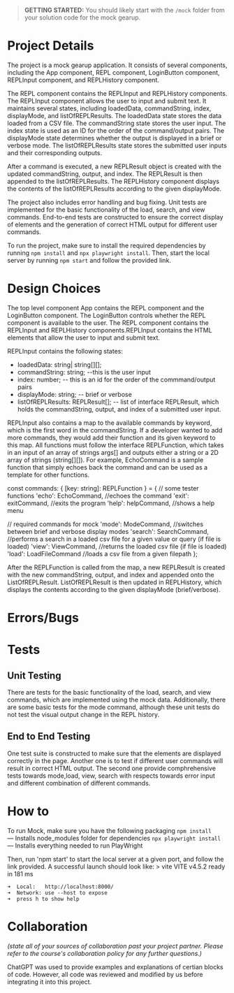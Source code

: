 > **GETTING STARTED:** You should likely start with the `/mock` folder from your solution code for the mock gearup.

# Project Details

The project is a mock gearup application. It consists of several components, including the App component, REPL component, LoginButton component, REPLInput component, and REPLHistory component.

The REPL component contains the REPLInput and REPLHistory components. The REPLInput component allows the user to input and submit text. It maintains several states, including loadedData, commandString, index, displayMode, and listOfREPLResults. The loadedData state stores the data loaded from a CSV file. The commandString state stores the user input. The index state is used as an ID for the order of the command/output pairs. The displayMode state determines whether the output is displayed in a brief or verbose mode. The listOfREPLResults state stores the submitted user inputs and their corresponding outputs.

After a command is executed, a new REPLResult object is created with the updated commandString, output, and index. The REPLResult is then appended to the listOfREPLResults. The REPLHistory component displays the contents of the listOfREPLResults according to the given displayMode.

The project also includes error handling and bug fixing. Unit tests are implemented for the basic functionality of the load, search, and view commands. End-to-end tests are constructed to ensure the correct display of elements and the generation of correct HTML output for different user commands.

To run the project, make sure to install the required dependencies by running `npm install` and `npx playwright install`. Then, start the local server by running `npm start` and follow the provided link.


# Design Choices

The top level component App contains the REPL component and the LoginButton component. The LoginButton controls whether the REPL component is available to the user. The REPL component contains the REPLInput and REPLHistory components.REPLInput contains the HTML elements that allow the user to input and submit text.

REPLInput contains the following states:
  * loadedData: string| string[][];  
  * commandString: string; --this is the user input 
  * index: number; -- this is an id for the order of the commmand/output pairs
  * displayMode: string; -- brief or verbose
  * listOfREPLResults: REPLResult[]; -- list of interface REPLResult, which holds the commandString, output, and index of a submitted user input. 

REPLInput also contains a map to the available commands by keyword, which is the first word in the commandString. If a developer wanted to add more commands, they would add their function and its given keyword to this map. All functions must follow the interface REPLFunction, which takes in an input of an array of strings args[] and outputs either a string or a 2D array of strings (string[][]). For example, EchoCommand is a sample function that simply echoes back the command and can be used as a template for other functions.  

const commands: { [key: string]: REPLFunction } = {
  // some tester functions
  'echo': EchoCommand, //echoes the command
  'exit': exitCommand, //exits the program
  'help': helpCommand, //shows a help menu

  // required commands for mock
  'mode': ModeCommand, //switches between brief and verbose display modes
  'search': SearchCommand, //performs a search in a loaded csv file for a given  value or query (if file is loaded)
  'view': ViewCommand, //returns the loaded csv file (if file is loaded)
  'load': LoadFileCommand //loads a csv file from a given filepath
};

After the REPLFunction is called from the map, a new REPLResult is created with the new commandString, output, and index and appended onto the ListOfREPLResult. ListOfREPLResult is then updated in REPLHistory, which displays the contents according to the given displayMode (brief/verbose). 

# Errors/Bugs

# Tests

## Unit Testing
There are tests for the basic functionality of the load, search, and view commands, which are implemented using the mock data. Additionally, there are some basic tests for the mode command, although these unit tests do not test the visual output change in the REPL history. 

## End to End Testing
One test suite is constructed to make sure that the elements are displayed correctly in the page. Another one is to test if different user commands will result in correct HTML output. The second one provide comphrehensive tests towards mode,load, view, search with respects towards error input and different combination of different commands.

# How to
To run Mock, make sure you have the following packaging 
`npm install` — Installs node_modules folder for dependencies
`npx playwright install` — Installs everything needed to run PlayWright

Then, run 'npm start' to start the local server at a given port, and follow the link provided. A successful launch should look like:
    > vite
    VITE v4.5.2  ready in 181 ms

    ➜  Local:   http://localhost:8000/
    ➜  Network: use --host to expose
    ➜  press h to show help


# Collaboration
*(state all of your sources of collaboration past your project partner. Please refer to the course's collaboration policy for any further questions.)*

ChatGPT was used to provide examples and explanations of certian blocks of code. However, all code was reviewed and modified by us before integrating it into this project. 
